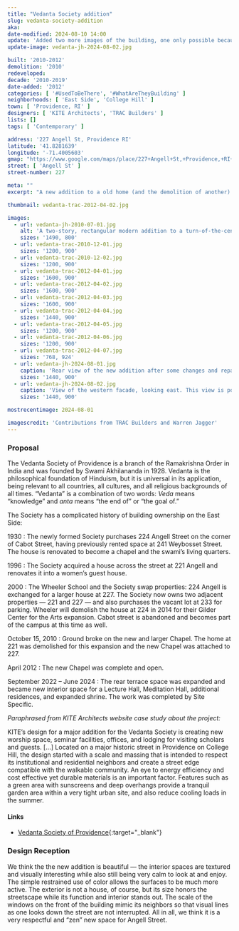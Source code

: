 ```yaml
---
title: "Vedanta Society addition"
slug: vedanta-society-addition
aka:
date-modified: 2024-08-10 14:00
update: 'Added two more images of the building, one only possible because the three houses to the west have been demolished.'
update-image: vedanta-jh-2024-08-02.jpg

built: '2010-2012'
demolition: '2010'
redeveloped:
decade: '2010-2019'
date-added: '2012'
categories: [ '#UsedToBeThere', '#WhatAreTheyBuilding' ]
neighborhoods: [ 'East Side', 'College Hill' ]
town: [ 'Providence, RI' ]
designers: [ 'KITE Architects', 'TRAC Builders' ]
lists: []
tags: [ 'Contemporary' ]

address: '227 Angell St, Providence RI'
latitude: '41.8281639'
longitude: '-71.4005603'
gmap: "https://www.google.com/maps/place/227+Angell+St,+Providence,+RI+02906/@41.8281639,-71.4005603,17z/data=!3m1!4b1!4m5!3m4!1s0x89e44524e9ffccb9:0x2268c6e80555fcd!8m2!3d41.8281639!4d-71.3983716"
street: [ 'Angell St' ]
street-number: 227

meta: ""
excerpt: "A new addition to a old home (and the demolition of another) on historic Angell St. brings new character and more space to those that want to find their zen"

thumbnail: vedanta-trac-2012-04-02.jpg

images:
  - url: vedanta-jh-2010-07-01.jpg
    alt: 'A two-story, rectangular modern addition to a turn-of-the-century Queen Anne style three-story house. Windows are mostly only on the second floor with a large open interior worship space.'
    sizes: '1490, 800'
  - url: vedanta-trac-2010-12-01.jpg
    sizes: '1200, 900'
  - url: vedanta-trac-2010-12-02.jpg
    sizes: '1200, 900'
  - url: vedanta-trac-2012-04-01.jpg
    sizes: '1600, 900'
  - url: vedanta-trac-2012-04-02.jpg
    sizes: '1600, 900'
  - url: vedanta-trac-2012-04-03.jpg
    sizes: '1600, 900'
  - url: vedanta-trac-2012-04-04.jpg
    sizes: '1440, 900'
  - url: vedanta-trac-2012-04-05.jpg
    sizes: '1200, 900'
  - url: vedanta-trac-2012-04-06.jpg
    sizes: '1200, 900'
  - url: vedanta-trac-2012-04-07.jpg
    sizes: '768, 924'
  - url: vedanta-jh-2024-08-01.jpg
    caption: 'Rear view of the new addition after some changes and repairs, western and southern facades'
    sizes: '1440, 900'
  - url: vedanta-jh-2024-08-02.jpg
    caption: 'View of the western facade, looking east. This view is possible now that the three houses to the west have been demolished.'
    sizes: '1440, 900'

mostrecentimage: 2024-08-01

imagescredit: 'Contributions from TRAC Builders and Warren Jagger'
---
```


### Proposal

The Vedanta Society of Providence is a branch of the Ramakrishna Order in India and was founded by Swami Akhilananda in 1928. Vedanta is the philosophical foundation of Hinduism, but it is universal in its application, being relevant to all countries, all cultures, and all religious backgrounds of all times. “Vedanta” is a combination of two words: _Veda_ means “knowledge” and _anta_ means “the end of” or “the goal of.”

The Society has a complicated history of building ownership on the East Side:

1930
: The newly formed Society purchases 224 Angell Street on the corner of Cabot Street, having previously rented space at 241 Weybosset Street. The house is renovated to become a chapel and the swami’s living quarters.

1996
: The Society acquired a house across the street at 221 Angell and renovates it into a women’s guest house.

2000
: The Wheeler School and the Society swap properties: 224 Angell is exchanged for a larger house at 227. The Society now owns two adjacent properties — 221 and 227 — and also purchases the vacant lot at 233 for parking. Wheeler will demolish the house at 224 in 2014 for their Gilder Center for the Arts expansion. Cabot street is abandoned and becomes part of the campus at this time as well.

October 15, 2010
: Ground broke on the new and larger Chapel. The home at 221 was demolished for this expansion and the new Chapel was attached to 227.

April 2012
: The new Chapel was complete and open.

September 2022 – June 2024
: The rear terrace space was expanded and became new interior space for a Lecture Hall, Meditation Hall, additional residences, and expanded shrine. The work was completed by Site Specific.


_Paraphrased from KITE Architects website case study about the project:_

KITE’s design for a major addition for the Vedanta Society is creating new worship space, seminar facilities, offices, and lodging for visiting scholars and guests. [...] Located on a major historic street in Providence on College Hill, the design started with a scale and massing that is intended to respect its institutional and residential neighbors and create a street edge compatible with the walkable community. An eye to energy efficiency and cost effective yet durable materials is an important factor. Features such as a green area with sunscreens and deep overhangs provide a tranquil garden area within a very tight urban site, and also reduce cooling loads in the summer.

#### Links

+ [Vedanta Society of Providence](//vedantaprov.org){:target="_blank"}


### Design Reception

We think the the new addition is beautiful — the interior spaces are textured and visually interesting while also still being very calm to look at and enjoy. The simple restrained use of color allows the surfaces to be much more active. The exterior is not a house, of course, but its size honors the streetscape while its function and interior stands out. The scale of the windows on the front of the building mimic its neighbors so that visual lines as one looks down the street are not interrupted. All in all, we think it is a very respectful and “zen” new space for Angell Street.
